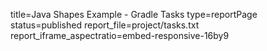 title=Java Shapes Example - Gradle Tasks
type=reportPage
status=published
report_file=project/tasks.txt
report_iframe_aspectratio=embed-responsive-16by9
~~~~~~


